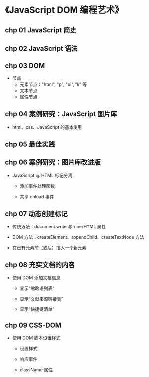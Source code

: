 # 《JavaScript DOM 编程艺术》

## chp 01 JavaScript 简史

## chp 02 JavaScript 语法

## chp 03 DOM

- 节点
  - 元素节点："html", "p", "ul", "li" 等
  - 文本节点
  - 属性节点

## chp 04 案例研究：JavaScript 图片库

- html、css、JavaScript 的基本使用

## chp 05 最佳实践

## chp 06 案例研究：图片库改进版

- JavaScript 与 HTML 标记分离

  - 添加事件处理函数
  
  - 共享 onload 事件

## chp 07 动态创建标记

- 传统方法：document.write 与 innerHTML 属性

- DOM 方法：createElement、appendChild、createTextNode 方法

- 在已有元素前（或后）插入一个新元素

## chp 08 充实文档的内容

- 使用 DOM 添加文档信息

  - 显示“缩略语列表”
  
  - 显示“文献来源链接表”

  - 显示“快捷键清单”

## chp 09 CSS-DOM

- 使用 DOM 脚本设置样式

  - 设置样式
  
  - 响应事件
  
  - className 属性

